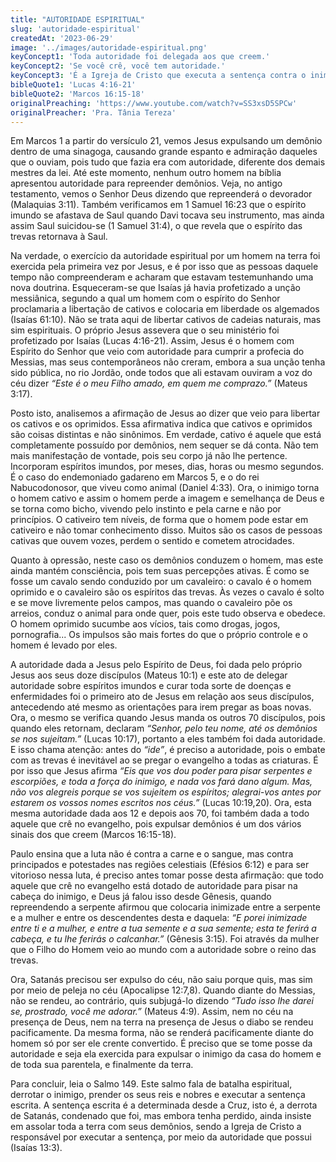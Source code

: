 ```yaml
---
title: "AUTORIDADE ESPIRITUAL"
slug: 'autoridade-espiritual'
createdAt: '2023-06-29'
image: '../images/autoridade-espiritual.png'
keyConcept1: 'Toda autoridade foi delegada aos que creem.'
keyConcept2: 'Se você crê, você tem autoridade.'
keyConcept3: 'É a Igreja de Cristo que executa a sentença contra o inimigo.'
bibleQuote1: 'Lucas 4:16-21'
bibleQuote2: 'Marcos 16:15-18'
originalPreaching: 'https://www.youtube.com/watch?v=SS3xsD5SPCw'
originalPreacher: 'Pra. Tânia Tereza'
---
```


Em Marcos 1 a partir do versículo 21, vemos Jesus expulsando um demônio dentro de uma sinagoga, causando grande espanto e admiração daqueles que o ouviam, pois tudo que fazia era com <span>autoridade</span>, diferente dos demais mestres da lei. Até este momento, nenhum outro homem na bíblia apresentou autoridade para repreender demônios. Veja, no antigo testamento, vemos o Senhor Deus dizendo que repreenderá o devorador (Malaquias 3:11). Também verificamos em 1 Samuel 16:23 que o espírito imundo se afastava de Saul quando Davi tocava seu instrumento, mas ainda assim Saul suicidou-se (1 Samuel 31:4), o que revela que o espírito das trevas retornava à Saul. 

Na verdade, o exercício da autoridade espiritual por um homem na terra foi exercida pela primeira vez por Jesus, e é por isso que as pessoas daquele tempo não compreenderam e acharam que estavam testemunhando uma nova doutrina. Esqueceram-se que Isaías já havia profetizado a unção messiânica, segundo a qual um homem com o espírito do Senhor proclamaria a libertação de cativos e colocaria em liberdade os algemados (Isaías 61:10). Não se trata aqui de libertar cativos de cadeias naturais, mas sim espirituais. O próprio Jesus assevera que o seu ministério foi profetizado por Isaías (Lucas 4:16-21). Assim, Jesus é o homem com Espírito do Senhor que veio com autoridade para cumprir a profecia do Messias, mas seus contemporâneos não creram, embora  a sua unção tenha sido pública, no rio Jordão, onde todos que ali estavam ouviram a voz do céu dizer _“Este é o meu Filho amado, em quem me comprazo.”_  (Mateus 3:17).

Posto isto, analisemos a afirmação de Jesus ao dizer que veio para libertar os <span>cativos e os oprimidos</span>. Essa afirmativa indica que cativos e oprimidos são coisas distintas e não sinônimos. Em verdade, cativo é aquele que está completamente possuído por demônios, nem sequer se dá conta. Não tem mais manifestação de vontade, pois seu corpo já não lhe pertence. Incorporam espíritos imundos, por meses, dias, horas ou mesmo segundos. É o caso do endemoniado gadareno em Marcos 5, e o do rei Nabucodonosor, que viveu como animal (Daniel 4:33). Ora, o inimigo torna o homem cativo e assim o homem perde a imagem e semelhança de Deus e se torna como bicho, <span>vivendo pelo instinto e pela carne e não por princípios</span>. O cativeiro tem níveis, de forma que o homem pode estar em cativeiro e não tomar conhecimento disso. Muitos são os casos de pessoas cativas que ouvem vozes, perdem o sentido e cometem atrocidades.

Quanto à opressão, neste caso os demônios conduzem o homem, mas este ainda mantém consciência, pois tem suas percepções ativas. É como se fosse um cavalo sendo conduzido por um cavaleiro: o cavalo é o homem oprimido e o cavaleiro são os espíritos das trevas. Às vezes o cavalo é solto e se move livremente pelos campos, mas quando o cavaleiro põe os arreios, conduz o animal para onde quer, pois este tudo observa e obedece. O homem oprimido sucumbe aos vícios, tais como drogas, jogos, pornografia... Os impulsos são mais fortes do que o próprio controle e o homem é levado por eles.

A autoridade dada a Jesus pelo Espírito de Deus, foi dada pelo próprio Jesus aos seus doze discípulos (Mateus 10:1) e este ato de delegar autoridade sobre espíritos imundos e curar toda sorte de doenças e enfermidades foi o primeiro ato de Jesus em relação aos seus discípulos, antecedendo até mesmo as orientações para irem pregar as boas novas. Ora, o mesmo se verifica quando Jesus manda os outros 70 discípulos, pois quando eles retornam, declaram _“Senhor, pelo teu nome, até os demônios se nos sujeitam.”_ (Lucas 10:17), portanto a eles também foi dada autoridade.  E isso chama atenção: antes do _“ide”_, é preciso a autoridade, pois o embate com as trevas é inevitável ao se pregar o evangelho a todas as criaturas. É por isso que Jesus afirma _“Eis que vos dou poder para pisar serpentes e escorpiões, e toda a força do inimigo, e nada vos fará dano algum. Mas, não vos alegreis porque se vos sujeitem os espíritos; alegrai-vos antes por estarem os vossos nomes escritos nos céus.”_ (Lucas 10:19,20). Ora, <span>esta mesma autoridade dada aos 12 e depois aos 70, foi também dada a todo aquele que crê no evangelho, pois expulsar demônios é um dos vários sinais dos que creem </span> (Marcos 16:15-18).

Paulo ensina que a luta <span>não é</span> contra a carne e o sangue, mas contra principados e potestades nas regiões celestiais (Efésios 6:12) e para ser vitorioso nessa luta, é preciso antes tomar posse desta afirmação: que todo aquele que crê no evangelho está dotado de autoridade para pisar na cabeça do inimigo, e Deus já falou isso desde Gênesis, quando repreendendo a serpente afirmou que colocaria inimizade entre a serpente e a mulher e entre os descendentes desta e daquela: _“E porei inimizade entre ti e a mulher, e entre a tua semente e a sua semente; esta te ferirá a cabeça, e tu lhe ferirás o calcanhar.”_ (Gênesis 3:15). Foi através da mulher que o Filho do Homem veio ao mundo com a autoridade sobre o reino das trevas.

Ora, Satanás precisou ser expulso do céu, não saiu porque quis, mas sim por meio de peleja no céu (Apocalipse 12:7,8). Quando diante do Messias, não se rendeu, ao contrário, quis subjugá-lo dizendo _“Tudo isso lhe darei se, prostrado, você me adorar.”_ (Mateus 4:9). Assim, nem no céu na presença de Deus, nem na terra na presença de Jesus o diabo se rendeu pacificamente. Da mesma forma, não se renderá pacificamente diante do homem só por ser ele crente convertido. É preciso que se tome posse da autoridade e seja ela exercida para expulsar o inimigo da casa do homem e de toda sua parentela, e finalmente da terra.

Para concluir, leia o Salmo 149. Este salmo fala de batalha espiritual, derrotar o inimigo, prender os seus reis e nobres e executar a sentença escrita. A sentença escrita é a determinada desde a Cruz, isto é, a derrota de Satanás, condenado que foi, mas embora tenha perdido, ainda insiste em assolar toda a terra com seus demônios, sendo a Igreja de Cristo a responsável por executar a sentença, por meio da autoridade que possui (Isaías 13:3). 







